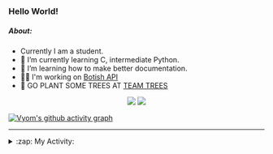 ### Hello World!

##### About:
- Currently I am a student.
- 🌱 I’m currently learning C, intermediate Python.
- 🌱 I’m learning how to make better documentation.
- 👨‍💻 I'm working on [Botish API](https://github.com/Vyvy-vi/api)
- 🌱 GO PLANT SOME TREES AT [TEAM TREES](https://teamtrees.org/)

<p align="center">
  <a href="https://twitter.com/Vyvy_viM"><img target="_blank" src="https://img.shields.io/badge/twitter%20@Vyvy_viM-0D95E8?style=for-the-badge&logo=twitter&logoColor=white"/></a> 
  <a href="https://vyvy-vi.github.io/portfolio"><img target="_blank" src="https://img.shields.io/badge/-I_love_open_source-green?style=for-the-badge&logo=github&logoColor=black"/></a> 
</p>

[![Vyom's github activity graph](https://activity-graph.herokuapp.com/graph?username=Vyvy-vi)](https://github.com/ashutosh00710/github-readme-activity-graph)

---
<details>
  <summary>:zap: My Activity:</summary>
  
<!--START_SECTION:waka-->
![Code Time](http://img.shields.io/badge/Code%20Time-653%20hrs%2056%20mins-blue)

**I'm a Night 🦉** 

```text
🌞 Morning    44 commits     ██░░░░░░░░░░░░░░░░░░░░░░░   8.33% 
🌆 Daytime    126 commits    ██████░░░░░░░░░░░░░░░░░░░   23.86% 
🌃 Evening    166 commits    ███████░░░░░░░░░░░░░░░░░░   31.44% 
🌙 Night      192 commits    █████████░░░░░░░░░░░░░░░░   36.36%

```
📅 **I'm Most Productive on Sunday** 

```text
Monday       50 commits     ██░░░░░░░░░░░░░░░░░░░░░░░   9.47% 
Tuesday      90 commits     ████░░░░░░░░░░░░░░░░░░░░░   17.05% 
Wednesday    72 commits     ███░░░░░░░░░░░░░░░░░░░░░░   13.64% 
Thursday     67 commits     ███░░░░░░░░░░░░░░░░░░░░░░   12.69% 
Friday       60 commits     ██░░░░░░░░░░░░░░░░░░░░░░░   11.36% 
Saturday     56 commits     ██░░░░░░░░░░░░░░░░░░░░░░░   10.61% 
Sunday       133 commits    ██████░░░░░░░░░░░░░░░░░░░   25.19%

```


📊 **This Week I Spent My Time On** 

```text
🔥 Editors: 
VS Code                  16 hrs 50 mins      ████████████████████░░░░░   81.1% 
Vim                      3 hrs 55 mins       ████░░░░░░░░░░░░░░░░░░░░░   18.9%

🐱‍💻 Projects: 
Unknown Project          9 hrs 11 mins       ███████████░░░░░░░░░░░░░░   44.27% 
praise_backend_js        8 hrs 21 mins       ██████████░░░░░░░░░░░░░░░   40.29% 
uni-webpages             2 hrs 49 mins       ███░░░░░░░░░░░░░░░░░░░░░░   13.57% 
discord-bot              17 mins             ░░░░░░░░░░░░░░░░░░░░░░░░░   1.43% 
onboarding-bot           3 mins              ░░░░░░░░░░░░░░░░░░░░░░░░░   0.25%

```


 Last Updated on 10/03/2022 01:31:40 UTC
<!--END_SECTION:waka-->
</details>
